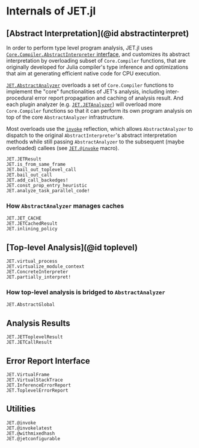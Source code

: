 # Internals of JET.jl

## [Abstract Interpretation](@id abstractinterpret)

In order to perform type level program analysis, JET.jl uses
[`Core.Compiler.AbstractInterpreter` interface](https://github.com/JuliaLang/julia/blob/master/base/compiler/types.jl),
and customizes its abstract interpretation by overloading subset of `Core.Compiler` functions, that are originally
developed for Julia compiler's type inference and optimizations that aim at generating efficient native code for CPU execution.

[`JET.AbstractAnalyzer`](@ref) overloads a set of `Core.Compiler` functions to implement the "core" functionalities
of JET's analysis, including inter-procedural error report propagation and caching of analysis result.
And each plugin analyzer (e.g. [`JET.JETAnalyzer`](@ref)) will overload more `Core.Compiler` functions so that it can
perform its own program analysis on top of the core `AbstractAnalyzer` infrastructure.

Most overloads use the [`invoke`](https://docs.julialang.org/en/v1/base/base/#Core.invoke) reflection, which allows
`AbstractAnalyzer` to dispatch to the original `AbstractInterpreter`'s abstract interpretation methods while still
passing `AbstractAnalyzer` to the subsequent (maybe overloaded) callees (see [`JET.@invoke`](@ref) macro).

```@docs
JET.JETResult
JET.is_from_same_frame
JET.bail_out_toplevel_call
JET.bail_out_call
JET.add_call_backedges!
JET.const_prop_entry_heuristic
JET.analyze_task_parallel_code!
```

### How `AbstractAnalyzer` manages caches

```@docs
JET.JET_CACHE
JET.JETCachedResult
JET.inlining_policy
```


## [Top-level Analysis](@id toplevel)

```@docs
JET.virtual_process
JET.virtualize_module_context
JET.ConcreteInterpreter
JET.partially_interpret!
```

### How top-level analysis is bridged to `AbstractAnalyzer`

```@docs
JET.AbstractGlobal
```


## Analysis Results

```@docs
JET.JETToplevelResult
JET.JETCallResult
```


## Error Report Interface

```@docs
JET.VirtualFrame
JET.VirtualStackTrace
JET.InferenceErrorReport
JET.ToplevelErrorReport
```


## Utilities

```@docs
JET.@invoke
JET.@invokelatest
JET.@withmixedhash
JET.@jetconfigurable
```
